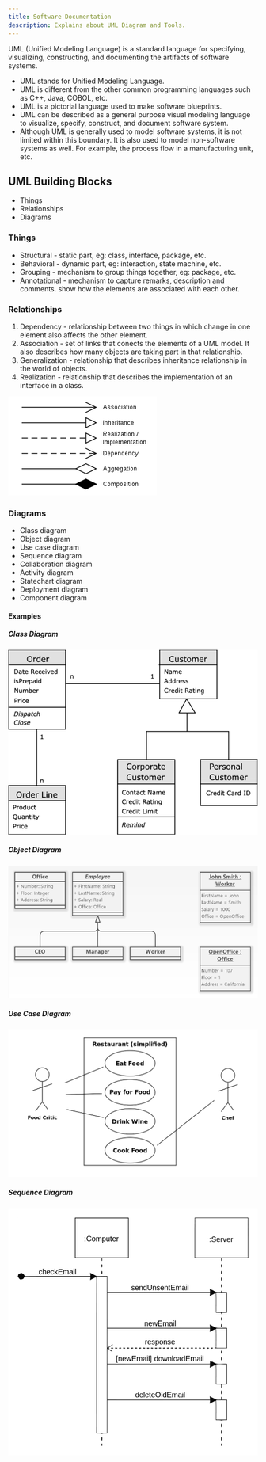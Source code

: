 ```yaml
---
title: Software Documentation
description: Explains about UML Diagram and Tools.
---
```


UML (Unified Modeling Language) is a standard language for specifying, visualizing, constructing, and documenting the artifacts of software systems.

- UML stands for Unified Modeling Language.
- UML is different from the other common programming languages such as C++, Java, COBOL, etc.
- UML is a pictorial language used to make software blueprints.
- UML can be described as a general purpose visual modeling language to visualize, specify, construct, and document software system.
- Although UML is generally used to model software systems, it is not limited within this boundary. It is also used to model non-software systems as well. For example, the process flow in a manufacturing unit, etc.


## UML Building Blocks
- Things
- Relationships
- Diagrams

### Things
- Structural - static part, eg: class, interface, package, etc.
- Behavioral - dynamic part, eg: interaction, state machine, etc.
- Grouping - mechanism to group things together, eg: package, etc.
- Annotational - mechanism to capture remarks, description and comments. show how the elements are associated with each other.


### Relationships
1. Dependency  - relationship between two things in which change in one element also affects the other element.
2. Association - set of links that conects the elements of a UML model. It also describes how many objects are taking part in that relationship.
3. Generalization - relationship that describes inheritance relationship in the world of objects.
4. Realization - relationship that describes the implementation of an interface in a class.

![UML Relationship Symbols](../assets/images/uml-reln-symbols.png)

### Diagrams
- Class diagram
- Object diagram
- Use case diagram
- Sequence diagram
- Collaboration diagram
- Activity diagram
- Statechart diagram
- Deployment diagram
- Component diagram

#### Examples
##### Class Diagram
![Class Diagram](../assets/images/class-diagram.png)

##### Object Diagram
![Object Diagram](../assets/images/object-diagram.png)

##### Use Case Diagram
![Use Case Diagram](../assets/images/use-case-diagram.PNG)

##### Sequence Diagram
![Sequence Diagram](../assets/images/sequence-diagram.png)
